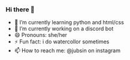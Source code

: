 ### Hi there 👋
- 🌱 I’m currently learning python and html/css
- 🔭 I’m currently working on a discord bot
- 😄 Pronouns: she/her
- ⚡ Fun fact: i do watercollor sometimes 
- 📫 How to reach me: @jubsin on instagram
<!--
**jubsin/jubsin** is a ✨ _special_ ✨ repository because its `README.md` (this file) appears on your GitHub profile.

Here are some ideas to get you started:

- 🔭 I’m currently working on ...
- 🌱 I’m currently learning ...
- 👯 I’m looking to collaborate on ...
- 🤔 I’m looking for help with ...
- 💬 Ask me about ...
- 📫 How to reach me: ...
- 😄 Pronouns: ...
- ⚡ Fun fact: ...
-->
